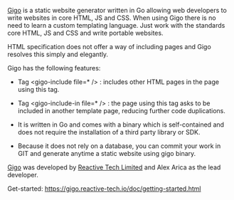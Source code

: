 
[Gigo](https://gigo.reactive-tech.io/) is a static website generator written in Go allowing web developers to write 
websites in core HTML, JS and CSS. When using Gigo there is no need to learn a custom templating language. 
Just work with the standards core HTML, JS and CSS and write portable websites.

HTML specification does not offer a way of including pages and Gigo resolves this simply and elegantly.

Gigo has the following features:

* Tag &lt;gigo-include file=* /&gt; : includes other HTML pages in the page using this tag.

* Tag &lt;gigo-include-in file=* /&gt; : the page using this tag asks to be included in another template page, reducing 
  further code duplications.
  
* It is written in Go and comes with a binary which is self-contained and does not require the installation of a third 
  party library or SDK.

* Because it does not rely on a database, you can commit your work in GIT and generate anytime a static website using 
  gigo binary.

[Gigo](https://gigo.reactive-tech.io/) was developed by [Reactive Tech Limited](https://www.reactive-tech.io/)  and Alex Arica as the lead developer.

Get-started:
https://gigo.reactive-tech.io/doc/getting-started.html
